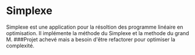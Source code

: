 # Simplexe
Simplexe est une application pour la résoltion des programme linéaire en optimisation.
Il implémente la méthode du Simplexe et la methode du grand M.
###Projet achevé mais a besoin d'être refactorer pour optimiser la complexité.
